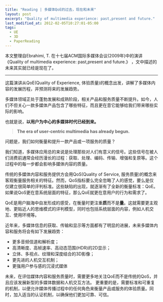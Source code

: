 ```yaml
---
title: "Reading | 多媒体QoE的过去，现在和未来"
layout: post
excerpt: "Quality of multimedia experience: past,present and future."
last_modified_at: 2012-02-05T10:27:01-05:00
tags:
  - UE
  - 3D
  - PaperReading
---
```


本文整理自Ebrahimi, T. 在十七届ACM国际多媒体会议(2009年)中的演讲《Quality of multimedia experience: past,present and future.》 ，文中描述的未来其实就已经是现在了。

---

这篇演讲从QoE(Quality of Experience, 体验质量)的概念出发，讲解了多媒体内容的发展历程，并预测将来的发展趋势。

多媒体领域正处于蓬勃发展和成熟阶段，相关产品和服务质量不断提升。如今，人们不但关心一款多媒体产品包含了哪些特征，而且更在意它能够给我们带来哪些实际的影响。

也就是说，**以用户为中心的多媒体时代已经到来。**

> **The era of user-centric multimedia has already begun.**

问题是，我们如何衡量和提升一款产品或一项服务的质量？

我们知道，多媒体应用总的来说是处理那些对人们有意义的信号。这些信号在被人们消费前通常会经历漫长的过程：获取、处理、编码、传输、增强和复原等。这个过程中的每一步都会影响多媒体内容的质量。

传统的多媒体内容和服务提供方会用QoS(Quality of Service, 服务质量)的概念来客观衡量服务相关的特征。然而，QoS指标要么完全忽略了人的感觉，要么是仅仅建立很简单的评判标准。这些缺陷的出现，就逐渐有了全新的衡量标准：QoE。如果说QoS更在意系统层面的特征，那么QoE就更在意用户的行为和需求了。

QoE是用户脑海中自发形成的感受，在衡量时更注重**质**而不是**量**。这就需要更主观地、更贴近人的思维模式的评判模型，同时也包括系统层面的内容，例如人机交互、使用环境等。

近年来，多媒体信息的获取、传输和显示等方面都有了明显的进展，未来多媒体内容和服务将会有如下发展趋势：

* 更多音频信道和解析度；
* 高清晰度、高帧速率、高动态范围(HDR)的2D显示；
* 立体、多视点、纹理和深度结合的3D影像；
* 更先进的人机交互机制；
* 更强用户参与感的沉浸式媒体

未来，在评估媒体内容和服务质量时，需要更多地关注QoE而不是传统的QoS，并且应该发展新型的多媒体数据和人机交互方法。 更重要的是，需要标准和可重复的机制，以便允许媒体传播过程中的任何角色来衡量产品或服务的体验质量。同时，加入适当的认证机制，以确保他们更加可靠、可信。